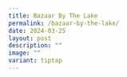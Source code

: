 ```yaml
---
title: Bazaar By The Lake
permalink: /bazaar-by-the-lake/
date: 2024-03-25
layout: post
description: ""
image: ""
variant: tiptap
---
```

